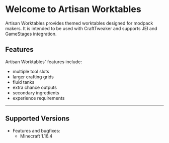 # Welcome to Artisan Worktables

Artisan Worktables provides themed worktables designed for modpack makers. It is intended to be used with CraftTweaker and supports JEI and GameStages integration.

## Features

Artisan Worktables' features include:

  * multiple tool slots
  * larger crafting grids
  * fluid tanks
  * extra chance outputs
  * secondary ingredients
  * experience requirements

---

## Supported Versions

  * Features and bugfixes:
    * Minecraft 1.16.4